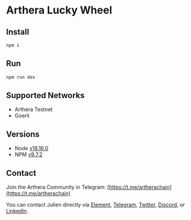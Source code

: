 # Arthera Lucky Wheel

## Install

```bash
npm i
```

## Run

```bash
npm run dev
```

## Supported Networks

- Arthera Testnet
- Goerli

## Versions

- Node [v18.16.0](https://nodejs.org/uk/blog/release/v18.16.0/)
- NPM [v9.7.2](https://github.com/npm/cli/releases/tag/v9.7.2)

## Contact

Join the Arthera Community in Telegram: [https://t.me/artherachain](https://t.me/artherachain)

You can contact Julien directly via [Element](https://matrix.to/#/@julienbrg:matrix.org), [Telegram](https://t.me/julienbrg), [Twitter](https://twitter.com/julienbrg), [Discord](https://discord.com/invite/uSxzJp3J76), or [LinkedIn](https://www.linkedin.com/in/julienberanger/).
